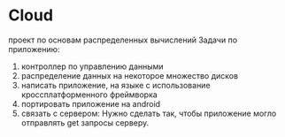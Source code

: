 
# Cloud
проект по основам распределенных вычислений
Задачи по приложению:
1) контроллер по управлению данными
2) распределение данных на некоторое множество дисков
3) написать приложение, на языке с использование кроссплатформенного фреймворка 
4) портировать приложение на android
5) связать с сервером: Нужно сделать так, чтобы приложение могло отправлять get запросы серверу.
